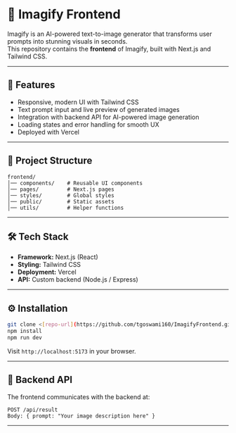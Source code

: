 # 🎨 Imagify Frontend

Imagify is an AI-powered text-to-image generator that transforms user prompts into stunning visuals in seconds.  
This repository contains the **frontend** of Imagify, built with Next.js and Tailwind CSS.

---

## 🚀 Features
- Responsive, modern UI with Tailwind CSS
- Text prompt input and live preview of generated images
- Integration with backend API for AI-powered image generation
- Loading states and error handling for smooth UX
- Deployed with Vercel

---

## 📂 Project Structure
```
frontend/
│── components/    # Reusable UI components
│── pages/         # Next.js pages
│── styles/        # Global styles
│── public/        # Static assets
│── utils/         # Helper functions
```

---

## 🛠️ Tech Stack
- **Framework:** Next.js (React)
- **Styling:** Tailwind CSS
- **Deployment:** Vercel
- **API:** Custom backend (Node.js / Express)

---

## ⚙️ Installation
```bash
git clone <[repo-url](https://github.com/tgoswami160/ImagifyFrontend.git)>
npm install
npm run dev
```
Visit `http://localhost:5173` in your browser.

---

## 🔗 Backend API
The frontend communicates with the backend at:
```
POST /api/result
Body: { prompt: "Your image description here" }
```

---

